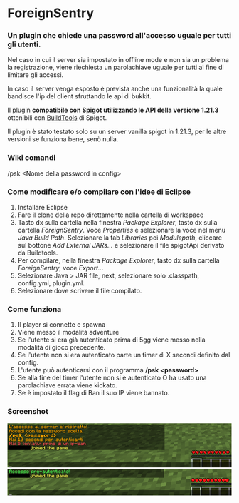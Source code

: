 # ForeignSentry
### Un plugin che chiede una password all'accesso uguale per tutti gli utenti.
Nel caso in cui il server sia impostato in offline mode e non sia un problema la registrazione, viene riechiesta un parolachiave uguale per tutti al fine di limitare gli accessi.

In caso il server venga esposto è prevista anche una funzionalità la quale bandisce l'ip del client sfruttando le api di bukkit.

Il plugin **compatibile con Spigot utilizzando le API della versione 1.21.3** ottenibili con [BuildTools](https://www.spigotmc.org/wiki/buildtools/) di Spigot.

Il plugin è stato testato solo su un server vanilla spigot in 1.21.3, per le altre versioni se funziona bene, senò nulla.

### Wiki comandi
/psk \<Nome della password in config\>

### Come modificare e/o compilare con l'idee di Eclipse
1. Installare Eclipse
2. Fare il clone della repo direttamente nella cartella di workspace
3. Tasto dx sulla cartella nella finestra *Package Explorer*, tasto dx sulla cartella *ForeignSentry*. Voce *Properties* e selezionare la voce nel menu *Java Build Path*. Selezionare la tab *Libraries* poi *Modulepath*, cliccare sul bottone *Add External JARs...* e selezionare il file spigotApi derivato da Buildtools.
4. Per compilare, nella finestra *Package Explorer*, tasto dx sulla cartella *ForeignSentry*, voce *Export..*.
5. Selezionare Java > JAR file, next, selezionare solo .classpath, config.yml, plugin.yml.
6. Selezionare dove scrivere il file compilato.



### Come funziona
1. Il player si connette e spawna
2. Viene messo il modalità adventure
3. Se l'utente si era già autenticato prima di 5gg viene messo nella modalità di gioco precedente.
4. Se l'utente non si era autenticato parte un timer di X secondi definito dal config.
5. L'utente può autenticarsi con il programma **/psk \<password\>**
6. Se alla fine del timer l'utente non si è autenticato O ha usato una parolachiave errata viene kickato. 
7. Se è impostato il flag di Ban il suo IP viene bannato.

### Screenshot
![Primo Accesso](./readme-src/PrimoAccesso.png)
![Primo Accesso](./readme-src/SecondoAccesso.png)
 


<!-- TODO:
- [x] ListaAutenticazioni (IP+USERNAME)(data unix)
- [ ] ListaIPRegistrati
- [ ] Implementazione di geo-filtering
- [ ] Vulnerabile a username con simboli





# Casistica
Nella maggior parte dei casi i bot si collegano al server senza entrare direttamente rendendo inutile il captcha.
Inoltre è necessario considerare una soluzione per monitorare i **ping** eseguiti al server e i **pacchetti malformati**.

Il bot è pensato per un uso domestico non enterprise. Non prevede un blocco ai ping ne a dos ne a ddos.
## monitoraggio
 - si considera di monitorare gli utenti che accedono **senza password**.
 - si considera di non richiedere la password da un particolare ip con utente se quest' ultimo si è **già autenticato** entro tot giorni.
## verifica BOT e/o intrusi
 - è richiesto inserire un chapta in chat: bot semplici
 - è richiesto inserire una password

## azioni a seguito
- adventure mod nel' tempo di login
- ban-ip a seguito di vari tentativi falliti -->
